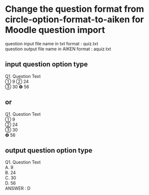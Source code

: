 # Change the question format from circle-option-format-to-aiken for Moodle question import
question input file name in txt format : quiz.txt  
question output file name in AIKEN format : aquiz.txt

## input question option type  
Q1. Question Text  
① 9 ② 24  
③ 30 ❹ 56  
## or
Q1. Question Text  
① 9    
② 24  
③ 30   
❹ 56  
## output question option type
Q1. Question Text  
A. 9   
B. 24  
C. 30   
D. 56  
ANSWER : D
